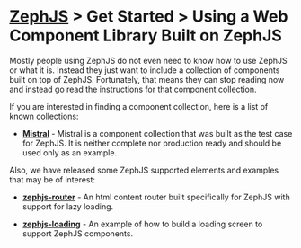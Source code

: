 # [ZephJS](../README.md) > Get Started > Using a Web Component Library Built on ZephJS

Mostly people using ZephJS do not even need to know how to use ZephJS or what it is. Instead they just want to include a collection of components built on top of ZephJS.  Fortunately, that means they can stop reading now and instead go read the instructions for that component collection.

If you are interested in finding a component collection, here is a list of known collections:

 - **[Mistral](https://github.com/awesomeeng/zephjs-mistral)** - Mistral is a component collection that was built as the test case for ZephJS. It is neither complete nor production ready and should be used only as an example.

Also, we have released some ZephJS supported elements and examples that may be of interest:

 - **[zephjs-router](https://github.com/awesomeeng/zephjs-router)** - An html content router built specifically for ZephJS with support for lazy loading.

 - **[zephjs-loading](https://github.com/awesomeeng/zephjs-loading)** - An example of how to build a loading screen to support ZephJS components.
